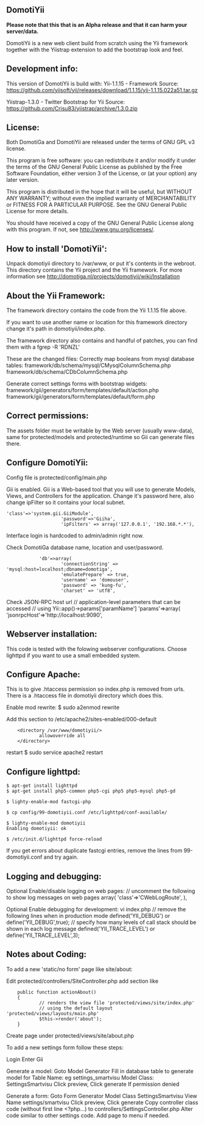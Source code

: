 DomotiYii
---------------------------------

**Please note that this that is an Alpha release and that it can harm your server/data.**


DomotiYii is a new web client build from scratch using the Yii framework together with the Yiistrap extension to add the bootstrap look and feel.



Development info:
----------------
This version of DomotiYii is build with:
Yii-1.1.15 - Framework
Source: https://github.com/yiisoft/yii/releases/download/1.1.15/yii-1.1.15.022a51.tar.gz

Yiistrap-1.3.0 - Twitter Bootstrap for Yii
Source: https://github.com/Crisu83/yiistrap/archive/1.3.0.zip


License:
-------
Both DomotiGa and DomotiYii are released under the terms of GNU GPL v3 license.

This program is free software: you can redistribute it and/or modify
it under the terms of the GNU General Public License as published by
the Free Software Foundation, either version 3 of the License, or
(at your option) any later version.

This program is distributed in the hope that it will be useful,
but WITHOUT ANY WARRANTY; without even the implied warranty of
MERCHANTABILITY or FITNESS FOR A PARTICULAR PURPOSE. See the
GNU General Public License for more details.

You should have received a copy of the GNU General Public License
along with this program. If not, see http://www.gnu.org/licenses/.


How to install 'DomotiYii':
-------------------
Unpack domotiyii directory to /var/www, or put it's contents in the webroot.
This directory contains the Yii project and the Yii framework. For more information see http://domotiga.nl/projects/domotiyii/wiki/Installation


About the Yii Framework:
-------------
The framework directory contains the code from the Yii 1.1.15 file above.

If you want to use another name or location for this framework directory
change it's path in domotiyii/index.php.

The framework directory also contains and handful of patches, you can find them with a fgrep -R 'RDNZL'

These are the changed files:
Correctly map booleans from mysql database tables:
framework/db/schema/mysql/CMysqlColumnSchema.php
framework/db/schema/CDbColumnSchema.php

Generate correct settings forms with bootstrap widgets:
framework/gii/generators/form/templates/default/action.php
framework/gii/generators/form/templates/default/form.php


Correct permissions:
-------------------
The assets folder must be writable by the Web server (usually www-data), same for protected/models and protected/runtime
so Gii can generate files there.


Configure DomotiYii:
-------------------
Config file is protected/config/main.php

Gii is enabled.
Gii is a Web-based tool that you will use to generate Models, Views, and Controllers for the application. 
Change it's password here, also change ipFilter so it contains your local subnet.

    'class'=>'system.gii.GiiModule',
                        'password'=>'Giiha',
                        'ipFilters' => array('127.0.0.1', '192.168.*.*'),

Interface login is hardcoded to admin/admin right now.

Check DomotiGa database name, location and user/password.

                'db'=>array(
                        'connectionString' => 'mysql:host=localhost;dbname=domotiga',
                        'emulatePrepare' => true,
                        'username' => 'domouser',
                        'password' => 'kung-fu',
                        'charset' => 'utf8',

Check JSON-RPC host url
        // application-level parameters that can be accessed
        // using Yii::app()->params['paramName']
        'params'=>array(
                'jsonrpcHost'=>'http://localhost:9090',


Webserver installation:
----------------------

This code is tested with the folowing webserver configurations.
Choose lighttpd if you want to use a small embedded system.


Configure Apache:
----------------

This is to give .htaccess permission so index.php is removed from urls.
There is a .htaccess file in domotiyii directory which does this.

Enable mod rewrite:
$ sudo a2enmod rewrite

Add this section to /etc/apache2/sites-enabled/000-default

        <directory /var/www/domotiyii/>
                allowoverride all
        </directory>

restart
$ sudo service apache2 restart


Configure lighttpd:
------------------

	$ apt-get install lighttpd
	$ apt-get install php5-common php5-cgi php5 php5-mysql php5-gd

	$ lighty-enable-mod fastcgi-php

	$ cp config/99-domotiyii.conf /etc/lighttpd/conf-available/

	$ lighty-enable-mod domotiyii
	Enabling domotiyii: ok

	$ /etc/init.d/lighttpd force-reload

If you get errors about duplicate fastcgi entries, remove the lines from 99-domotiyii.conf and try again.


Logging and debugging:
---------------------

Optional Enable/disable logging on web pages:
                             // uncomment the following to show log messages on web pages
                                array(
                                        'class'=>'CWebLogRoute',
                                ),


Optional Enable debugging for development:
vi index.php
// remove the following lines when in production mode
defined('YII_DEBUG') or define('YII_DEBUG',true);
// specify how many levels of call stack should be shown in each log message
defined('YII_TRACE_LEVEL') or define('YII_TRACE_LEVEL',3);


Notes about Coding:
------------------

To add a new 'static/no form' page like site/about:

Edit protected/controllers/SiteController.php
add section like

        public function actionAbout()
        {
                // renders the view file 'protected/views/site/index.php'
                // using the default layout 'protected/views/layouts/main.php'
                $this->render('about');
        }

Create page under protected/views/site/about.php

To add a new settings form follow these steps:

Login
Enter Gii

Generate a model:
Goto Model Generator
Fill in database table to generate model for
Table Name:
eg settings_smartvisu
Model Class:
SettingsSmartvisu
Click preview, Click generate
If permission denied

Generate a form:
Goto Form Generator
Model Class
SettingsSmartvisu
View Name
settings/smartvisu
Click preview, Click generate
Copy controller class code (without first line <?php...) to controllers/SettingsController.php
Alter code similar to other settings code.
Add page to menu if needed.

